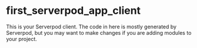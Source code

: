 # first_serverpod_app_client

This is your Serverpod client. The code in here is mostly generated by
Serverpod, but you may want to make changes if you are adding modules to your
project.
